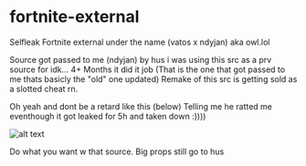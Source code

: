 # fortnite-external
Selfleak Fortnite external under the name (vatos x ndyjan) aka owl.lol

Source got passed to me (ndyjan) by hus i was using this src as a prv source for idk... 4+ Months it did it job (That is the one that got passed to me thats basicly the "old" one updated)
Remake of this src is getting sold as a slotted cheat rn.

Oh yeah and dont be a retard like this (below) Telling me he ratted me eventhough it got leaked for 5h and taken down :))))

![alt text](https://github.com/ndyjan1337/fortnite-external/blob/main/images/image.png?raw=true)


Do what you want w that source. Big props still go to hus 
